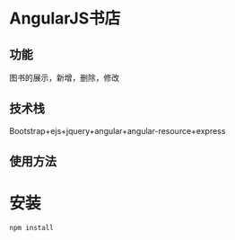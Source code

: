 # AngularJS书店
## 功能
图书的展示，新增，删除，修改
## 技术栈
Bootstrap+ejs+jquery+angular+angular-resource+express
## 使用方法
# 安装
```bash
npm install
```

